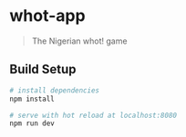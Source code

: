 # whot-app

> The Nigerian whot! game

## Build Setup

``` bash
# install dependencies
npm install

# serve with hot reload at localhost:8080
npm run dev



